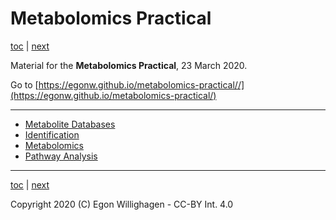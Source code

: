 # Metabolomics Practical

[toc](./README.md) | [next](intro.md)

Material for the **Metabolomics Practical**, 23 March 2020.

Go to [https://egonw.github.io/metabolomics-practical//](https://egonw.github.io/metabolomics-practical/)

---

* [Metabolite Databases](databases.md)
* [Identification](identification.md)
* [Metabolomics](omics.md)
* [Pathway Analysis](pathways.md)

---

[toc](./README.md) | [next](intro.md)

Copyright 2020 (C) Egon Willighagen - CC-BY Int. 4.0
